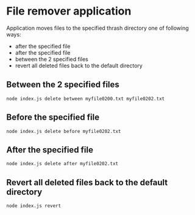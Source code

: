 # File remover application
Application moves files to the specified thrash directory one of following ways:
* after the specified file
* after the specified file
* between the 2 specified files
* revert all deleted files back to the default directory

## Between the 2 specified files
`node index.js delete between myfile0200.txt myfile0202.txt`

## Before the specified file 
`node index.js delete before myfile0202.txt`

## After the specified file
`node index.js delete after myfile0202.txt`

## Revert all deleted files back to the default directory
`node index.js revert`